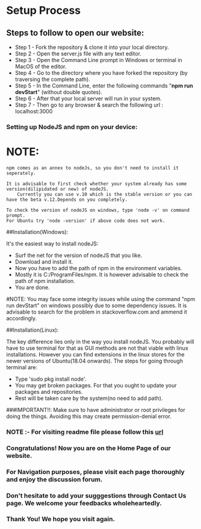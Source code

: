 # Setup Process
## Steps to follow to open our website:
* Step 1 - Fork the repository & clone it into your local directory.
* Step 2 - Open the server.js file with any text editor.
* Step 3 - Open the Command Line prompt in Windows or terminal in MacOS of the editor.
* Step 4 - Go to the directory where you have forked the repository (by traversing the complete path).
* Step 5 - In the Command Line, enter the following commands "**npm run devStart**" (without double quotes).
* Step 6 - After that your local server will run in your system.
* Step 7 - Then go to any browser & search the following url : localhost:3000


### Setting up NodeJS and npm on your device:

# NOTE: 
	npm comes as an annex to nodeJs, so you don't need to install it seperately.
        
	It is advisable to first check whether your system already has some version(dilipidated or new) of nodeJS.
        Currently you can use v.10 which is the stable version or you can have the beta v.12.Depends on you completely.
           
	To check the version of nodeJS on windows, type 'node -v' on command prompt.
	For Ubuntu try 'node -version' if above code does not work.

##Installation(Windows):
	
It's the easiest way to install nodeJS:
*	Surf the net for the version of nodeJS that you like.
*	Download and install it.
*	Now you have to add the path of npm in the environment variables.
*	Mostly it is C:/ProgramFiles/npm. It is however advisable to check the path of npm installation.
*	You are done.
	
#NOTE: You may face some integrity issues while using the command "npm run devStart" on windows
       possibly due to some dependency issues. It is advisable to search for the problem in stackoverflow.com and ammend it accordingly.
	

##Installation(Linux):

The key difference lies only in the way you install nodeJS.
You probably will have to use terminal for that as GUI methods are not that viable with linux installations.
However you can find extensions in the linux stores for the newer versions of Ubuntu(18.04 onwards).
The steps for going through terminal are:
*	Type 'sudo pkg install node'.
*	You may get broken packages. For that you ought to update your packages and repositories.
*	Rest will be taken care by the system(no need to add path).
 

###IMPORTANT!!: Make sure to have administrator or root privileges for doing the things. Avoiding this may create permission-denial error.



### NOTE :- For visiting readme file please follow this [url](https://github.com/siddharth25pandey/discussion_forum_website/blob/master/README.md)
### Congratulations! Now you are on the Home Page of our website.
### For Navigation purposes, please visit each page thoroughly and enjoy the discussion forum.
### Don't hesitate to add your sugggestions through Contact Us page. We welcome your feedbacks wholeheartedly.
### Thank You! We hope you visit again.
